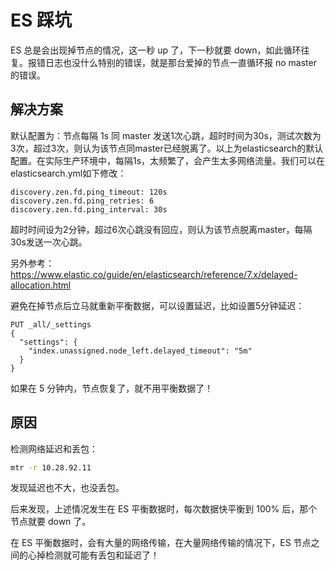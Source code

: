 # ES 踩坑

ES 总是会出现掉节点的情况，这一秒 up 了，下一秒就要 down，如此循环往复。报错日志也没什么特别的错误，就是那台爱掉的节点一直循环报 no master 的错误。



## 解决方案

默认配置为：节点每隔 1s 同 master 发送1次心跳，超时时间为30s，测试次数为3次，超过3次，则认为该节点同master已经脱离了。以上为elasticsearch的默认配置。在实际生产环境中，每隔1s，太频繁了，会产生太多网络流量。我们可以在elasticsearch.yml如下修改：

```properties
discovery.zen.fd.ping_timeout: 120s  
discovery.zen.fd.ping_retries: 6  
discovery.zen.fd.ping_interval: 30s  
```

超时时间设为2分钟，超过6次心跳没有回应，则认为该节点脱离master，每隔30s发送一次心跳。



另外参考：https://www.elastic.co/guide/en/elasticsearch/reference/7.x/delayed-allocation.html

避免在掉节点后立马就重新平衡数据，可以设置延迟，比如设置5分钟延迟：

```http
PUT _all/_settings
{
  "settings": {
    "index.unassigned.node_left.delayed_timeout": "5m"
  }
}
```

如果在 5 分钟内，节点恢复了，就不用平衡数据了！



## 原因

检测网络延迟和丢包：

````bash
mtr -r 10.28.92.11
````

发现延迟也不大，也没丢包。

后来发现，上述情况发生在 ES 平衡数据时，每次数据快平衡到 100% 后，那个节点就要 down 了。

在 ES 平衡数据时，会有大量的网络传输，在大量网络传输的情况下，ES 节点之间的心掉检测就可能有丢包和延迟了！















